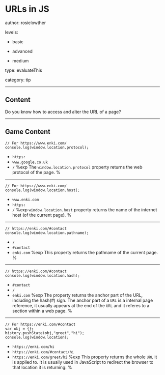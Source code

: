 # URLs in JS
author: rosielowther

levels:

  - basic

  - advanced

  - medium

type: evaluateThis

category: tip

---
## Content

Do you know how to access and
alter the URL of a page?

---
## Game Content

```
// For https://www.enki.com/
console.log(window.location.protocol);
```
* `https:`
* `www.google.co.uk`
* `/`
%exp
The `window.location.protocol` property
returns the web protocol of the page.
%
---
```
// For https://www.enki.com/
console.log(window.location.host);
```
* `www.enki.com`
* `https:`
* `/`
%exp
`window.location.host` property returns
the name of the internet host
(of the current page).
%
---
```
// https://enki.com/#contact
console.log(window.location.pathname);
```
* `/`
* `#contact`
* `enki.com`
%exp
This property returns the pathname of
the current page.
%
---
```
// https://enki.com/#contact
console.log(window.location.hash);
```
* `#contact`
* `/`
* `enki.com`
%exp
The property returns the anchor part of
the URL, including the hash(#) sign.
The anchor part of a `URL` is a internal
page reference, it usually appears at the
end of the `URL` and it referes to a
section within a web page.
%
---
```
// For https://enki.com/#contact
var obj = {};
history.pushState(obj,"greet","hi");
console.log(window.location);
```
* `https://enki.com/hi`
* `https://enki.com/#contact/hi`
* `https://enki.com/greet/hi`
%exp
This property returns the whole `URL`
it is applied to. It is usually used in
JavaScript to redirect the browser to that
location it is returning.
%
